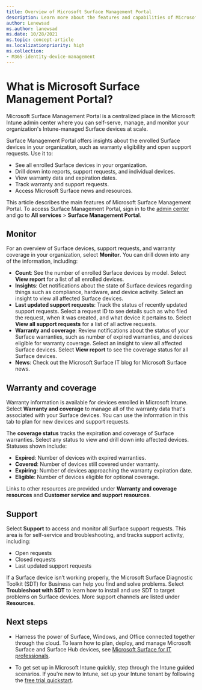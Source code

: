 ```yaml
---
title: Overview of Microsoft Surface Management Portal
description: Learn more about the features and capabilities of Microsoft Surface Management Portal.
author: Lenewsad
ms.author: lanewsad
ms.date: 10/28/2021
ms.topic: concept-article
ms.localizationpriority: high
ms.collection:
- M365-identity-device-management
---
```


# What is Microsoft Surface Management Portal?

Microsoft Surface Management Portal is a centralized place in the Microsoft Intune admin center where you can self-serve, manage, and monitor your organization's Intune-managed Surface devices at scale.

Surface Management Portal offers insights about the enrolled Surface devices in your organization, such as warranty eligibility and open support requests. Use it to:

* See all enrolled Surface devices in your organization.
* Drill down into reports, support requests, and individual devices.
* View warranty data and expiration dates.
* Track warranty and support requests.
* Access Microsoft Surface news and resources.

This article describes the main features of Microsoft Surface Management Portal. To access Surface Management Portal, sign in to the [admin center](https://go.microsoft.com/fwlink/?linkid=2109431) and go to **All services** > **Surface Management Portal**.

## Monitor
For an overview of Surface devices, support requests, and warranty coverage in your organization, select  **Monitor**. You can drill down into any of the information, including:

* **Count**: See the number of enrolled Surface devices by model. Select **View report** for a list of all enrolled devices.
* **Insights**: Get notifications about the state of Surface devices regarding things such as compliance, hardware, and device activity. Select an insight to view all affected Surface devices.
* **Last updated support requests**: Track the status of recently updated support requests. Select a request ID to see details such as who filed the request, when it was created, and what device it pertains to. Select **View all support requests** for a list of all active requests.
* **Warranty and coverage**: Review notifications about the status of your Surface warranties, such as number of expired warranties, and devices eligible for warranty coverage. Select an insight to view all affected Surface devices. Select **View report** to see the coverage status for all Surface devices.
* **News**: Check out the Microsoft Surface IT blog for Microsoft Surface news.

## Warranty and coverage
Warranty information is available for devices enrolled in Microsoft Intune. Select **Warranty and coverage** to manage all of the warranty data that's associated with your Surface devices. You can use the information in this tab to plan for new devices and support requests.

The **coverage status** tracks the expiration and coverage of Surface warranties. Select any status to view and drill down into affected devices. Statuses shown include:

 * **Expired**: Number of devices with expired warranties.
 * **Covered**: Number of  devices still covered under warranty.
 * **Expiring**: Number of devices approaching the warranty expiration date.
 * **Eligible**: Number of devices eligible for optional coverage.

Links to other resources are provided under **Warranty and coverage resources** and **Customer service and support resources**.

## Support
Select **Support** to access and monitor all Surface support requests. This area is for self-service and troubleshooting, and tracks support activity, including:

* Open requests
* Closed requests
* Last updated support requests

If a Surface device isn’t working properly, the Microsoft Surface Diagnostic Toolkit (SDT) for Business can help you find and solve problems. Select **Troubleshoot with SDT** to learn how to install and use SDT to target problems on Surface devices. More support channels are listed under **Resources**.

## Next steps

* Harness the power of Surface, Windows, and Office connected together through the cloud. To learn how to plan, deploy, and manage Microsoft Surface and Surface Hub devices, see [Microsoft Surface for IT professionals](/surface/).

* To get set up in Microsoft Intune quickly, step through the Intune guided scenarios. If you're new to Intune, set up your Intune tenant by following the [free trial quickstart](free-trial-sign-up.md).